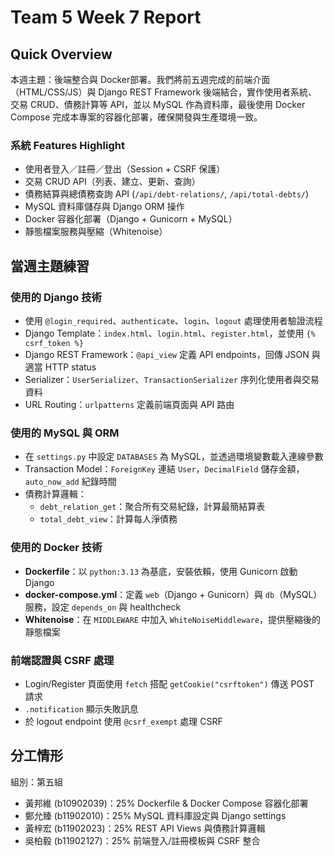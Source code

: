 # Team 5 Week 7 Report

## Quick Overview  
本週主題：後端整合與 Docker部署。我們將前五週完成的前端介面（HTML/CSS/JS）與 Django REST Framework 後端結合，實作使用者系統、交易 CRUD、債務計算等 API，並以 MySQL 作為資料庫，最後使用 Docker Compose 完成本專案的容器化部署，確保開發與生產環境一致。

### 系統 Features Highlight
* 使用者登入／註冊／登出（Session + CSRF 保護）
* 交易 CRUD API（列表、建立、更新、查詢）
* 債務結算與總債務查詢 API (`/api/debt-relations/`, `/api/total-debts/`)
* MySQL 資料庫儲存與 Django ORM 操作
* Docker 容器化部署（Django + Gunicorn + MySQL）
* 靜態檔案服務與壓縮（Whitenoise）



## 當週主題練習

### 使用的 Django 技術
- 使用 `@login_required`、`authenticate`、`login`、`logout` 處理使用者驗證流程  
- Django Template：`index.html`、`login.html`、`register.html`，並使用 `{% csrf_token %}`  
- Django REST Framework：`@api_view` 定義 API endpoints，回傳 JSON 與適當 HTTP status  
- Serializer：`UserSerializer`、`TransactionSerializer` 序列化使用者與交易資料  
- URL Routing：`urlpatterns` 定義前端頁面與 API 路由  

### 使用的 MySQL 與 ORM
- 在 `settings.py` 中設定 `DATABASES` 為 MySQL，並透過環境變數載入連線參數  
- Transaction Model：`ForeignKey` 連結 `User`，`DecimalField` 儲存金額，`auto_now_add` 紀錄時間  
- 債務計算邏輯：  
  - `debt_relation_get`：聚合所有交易紀錄，計算最簡結算表  
  - `total_debt_view`：計算每人淨債務  

### 使用的 Docker 技術
- **Dockerfile**：以 `python:3.13` 為基底，安裝依賴，使用 Gunicorn 啟動 Django  
- **docker-compose.yml**：定義 `web`（Django + Gunicorn）與 `db`（MySQL）服務，設定 `depends_on` 與 healthcheck  
- **Whitenoise**：在 `MIDDLEWARE` 中加入 `WhiteNoiseMiddleware`，提供壓縮後的靜態檔案  

### 前端認證與 CSRF 處理
- Login/Register 頁面使用 `fetch` 搭配 `getCookie("csrftoken")` 傳送 POST 請求  
- `.notification` 顯示失敗訊息  
- 於 logout endpoint 使用 `@csrf_exempt` 處理 CSRF  

## 分工情形  
組別：第五組  
- 黃邦維 (b10902039)：25% Dockerfile & Docker Compose 容器化部署  
- 鄭允臻 (b11902010)：25% MySQL 資料庫設定與 Django settings  
- 黃梓宏 (b11902023)：25% REST API Views 與債務計算邏輯  
- 吳柏毅 (b11902127)：25% 前端登入/註冊模板與 CSRF 整合  
